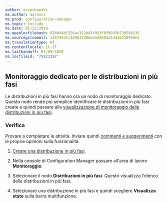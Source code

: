 ```yaml
---
author: aczechowski
ms.author: aaroncz
ms.prod: configuration-manager
ms.topic: include
ms.date: 01/22/2019
ms.openlocfilehash: 81b644df326ac322b45f023f8f903fb73954b135
ms.sourcegitcommit: 148745e1c3d9817d8beea20684a54436210959c6
ms.translationtype: HT
ms.contentlocale: it-IT
ms.lasthandoff: 01/09/2020
ms.locfileid: "75823292"
---
```

## <a name="bkmk_pod"></a> Monitoraggio dedicato per le distribuzioni in più fasi
<!--3555949-->

Le distribuzioni in più fasi hanno ora un nodo di monitoraggio dedicato. Questo nodo rende più semplice identificare le distribuzioni in più fasi create e quindi passare alla [visualizzazione di monitoraggio delle distribuzioni in più fasi](/sccm/osd/deploy-use/manage-monitor-phased-deployments#bkmk_monitor).


### <a name="try-it-out"></a>Verifica

Provare a completare le attività. Inviare quindi [commenti e suggerimenti](/sccm/core/understand/find-help#product-feedback) con le proprie opinioni sulla funzionalità.

1. [Creare una distribuzione in più fasi](/sccm/osd/deploy-use/create-phased-deployment-for-task-sequence).  

2. Nella console di Configuration Manager passare all'area di lavoro **Monitoraggio**.  

3. Selezionare il nodo **Distribuzioni in più fasi**. Questo visualizza l'elenco delle distribuzioni in più fasi.  

4. Selezionare una distribuzione in più fasi e quindi scegliere **Visualizza stato** sulla barra multifunzione. 

